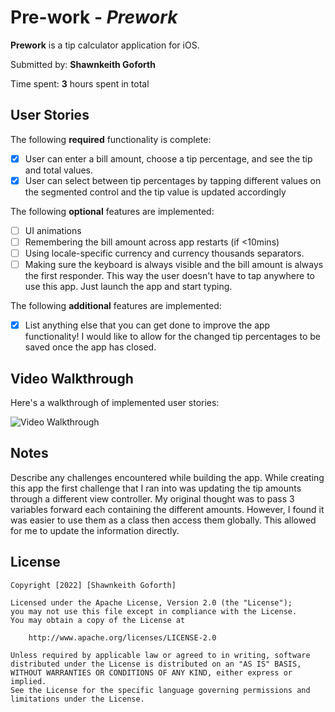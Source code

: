 # Pre-work - *Prework*

**Prework** is a tip calculator application for iOS.

Submitted by: **Shawnkeith Goforth**

Time spent: **3** hours spent in total

## User Stories

The following **required** functionality is complete:

* [X] User can enter a bill amount, choose a tip percentage, and see the tip and total values.
* [X] User can select between tip percentages by tapping different values on the segmented control and the tip value is updated accordingly

The following **optional** features are implemented:

* [ ] UI animations
* [ ] Remembering the bill amount across app restarts (if <10mins)
* [ ] Using locale-specific currency and currency thousands separators.
* [ ] Making sure the keyboard is always visible and the bill amount is always the first responder. This way the user doesn't have to tap anywhere to use this app. Just launch the app and start typing.

The following **additional** features are implemented:

- [X] List anything else that you can get done to improve the app functionality!
I would like to allow for the changed tip percentages to be saved once the app has closed.

## Video Walkthrough

Here's a walkthrough of implemented user stories:

<img src='http://g.recordit.co/ZrkQJABL9O.gif' title='Video Walkthrough' width='' alt='Video Walkthrough' />


## Notes

Describe any challenges encountered while building the app.
While creating this app the first challenge that I ran into was updating the tip amounts
through a different view controller. My original thought was to pass 3 variables forward
each containing the different amounts. However, I found it was easier to use them as a class
then access them globally. This allowed for me to update the information directly. 

## License

    Copyright [2022] [Shawnkeith Goforth]

    Licensed under the Apache License, Version 2.0 (the "License");
    you may not use this file except in compliance with the License.
    You may obtain a copy of the License at

        http://www.apache.org/licenses/LICENSE-2.0

    Unless required by applicable law or agreed to in writing, software
    distributed under the License is distributed on an "AS IS" BASIS,
    WITHOUT WARRANTIES OR CONDITIONS OF ANY KIND, either express or implied.
    See the License for the specific language governing permissions and
    limitations under the License.
